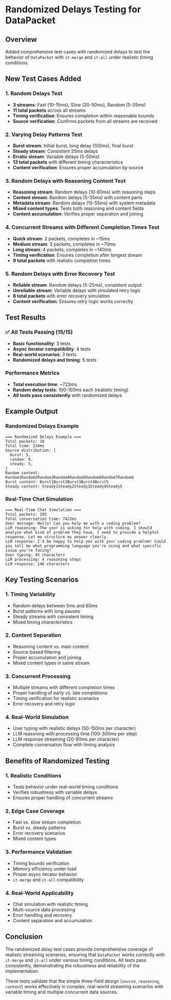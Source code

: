 # Randomized Delays Testing for DataPacket

## Overview

Added comprehensive test cases with randomized delays to test the behavior of `DataPacket` with `it-merge` and `it-all` under realistic timing conditions.

## New Test Cases Added

### 1. **Random Delays Test**
- **3 streams**: Fast (10-15ms), Slow (20-50ms), Random (5-35ms)
- **11 total packets** across all streams
- **Timing verification**: Ensures completion within reasonable bounds
- **Source verification**: Confirms packets from all streams are received

### 2. **Varying Delay Patterns Test**
- **Burst stream**: Initial burst, long delay (100ms), final burst
- **Steady stream**: Consistent 25ms delays
- **Erratic stream**: Variable delays (5-50ms)
- **13 total packets** with different timing characteristics
- **Content verification**: Ensures proper accumulation by source

### 3. **Random Delays with Reasoning Content Test**
- **Reasoning stream**: Random delays (10-60ms) with reasoning steps
- **Content stream**: Random delays (5-35ms) with content parts
- **Metadata stream**: Random delays (15-55ms) with system metadata
- **Mixed content types**: Tests both reasoning and content fields
- **Content accumulation**: Verifies proper separation and joining

### 4. **Concurrent Streams with Different Completion Times Test**
- **Quick stream**: 2 packets, completes in ~15ms
- **Medium stream**: 3 packets, completes in ~70ms
- **Long stream**: 4 packets, completes in ~140ms
- **Timing verification**: Ensures completion after longest stream
- **9 total packets** with realistic completion times

### 5. **Random Delays with Error Recovery Test**
- **Reliable stream**: Random delays (5-25ms), consistent output
- **Unreliable stream**: Variable delays with simulated retry logic
- **8 total packets** with error recovery simulation
- **Content verification**: Ensures retry logic works correctly

## Test Results

### ✅ All Tests Passing (15/15)
- **Basic functionality**: 3 tests
- **Async iterator compatibility**: 4 tests  
- **Real-world scenarios**: 3 tests
- **Randomized delays and timing**: 5 tests

### Performance Metrics
- **Total execution time**: ~723ms
- **Random delay tests**: 100-150ms each (realistic timing)
- **All tests pass consistently** with randomized delays

## Example Output

### Randomized Delays Example
```
=== Randomized Delays Example ===
Total packets: 18
Total time: 234ms
Source distribution: {
  burst: 5,
  random: 8,
  steady: 5,
}
Random content: Random1Random2Random3Random4Random5Random6Random7Random8
Burst content: Burst1Burst2Burst3Burst4Burst5
Steady content: Steady1Steady2Steady3Steady4Steady5
```

### Real-Time Chat Simulation
```
=== Real-Time Chat Simulation ===
Total packets: 195
Total conversation time: 7422ms
User message: Hello! Can you help me with a coding problem?
LLM reasoning: The user is asking for help with coding. I should analyze what kind of problem they have. I need to provide a helpful response. Let me structure my answer clearly.
LLM response: I'd be happy to help you with your coding problem! Could you tell me what programming language you're using and what specific issue you're facing?
User typing: 45 characters
LLM processing: 4 reasoning steps
LLM response: 146 characters
```

## Key Testing Scenarios

### 1. **Timing Variability**
- Random delays between 5ms and 60ms
- Burst patterns with long pauses
- Steady streams with consistent timing
- Mixed timing characteristics

### 2. **Content Separation**
- Reasoning content vs. main content
- Source-based filtering
- Proper accumulation and joining
- Mixed content types in same stream

### 3. **Concurrent Processing**
- Multiple streams with different completion times
- Proper handling of early vs. late completions
- Timing verification for realistic scenarios
- Error recovery and retry logic

### 4. **Real-World Simulation**
- User typing with realistic delays (50-150ms per character)
- LLM reasoning with processing time (100-300ms per step)
- LLM response streaming (20-80ms per character)
- Complete conversation flow with timing analysis

## Benefits of Randomized Testing

### 1. **Realistic Conditions**
- Tests behavior under real-world timing conditions
- Verifies robustness with variable delays
- Ensures proper handling of concurrent streams

### 2. **Edge Case Coverage**
- Fast vs. slow stream completion
- Burst vs. steady patterns
- Error recovery scenarios
- Mixed content types

### 3. **Performance Validation**
- Timing bounds verification
- Memory efficiency under load
- Proper async iterator behavior
- `it-merge` and `it-all` compatibility

### 4. **Real-World Applicability**
- Chat simulation with realistic timing
- Multi-source data processing
- Error handling and recovery
- Content separation and accumulation

## Conclusion

The randomized delay test cases provide comprehensive coverage of realistic streaming scenarios, ensuring that `DataPacket` works correctly with `it-merge` and `it-all` under various timing conditions. All tests pass consistently, demonstrating the robustness and reliability of the implementation.

These tests validate that the simple three-field design (`source`, `reasoning`, `content`) works effectively in complex, real-world streaming scenarios with variable timing and multiple concurrent data sources.
